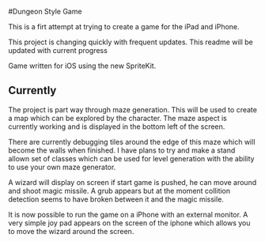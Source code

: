 #Dungeon Style Game

This is a firt attempt at trying to create a game for the iPad and iPhone.

This project is changing quickly with frequent updates. This readme
will be updated with current progress

Game written for iOS using the new SpriteKit.

## Currently
The project is part way through maze generation. This will be used to 
create a map which can be explored by the character. The maze aspect
is currently working and is displayed in the bottom left of the screen.

There are currently debugging tiles around the edge of this maze which will
become the walls when finished. I have plans to try and make a stand allown
set of classes which can be used for level generation with the ability to use
your own maze generator.

A wizard will display on screen if start game is pushed, he can move around
and shoot magic missile. A grub appears but at the moment collition detection
seems to have broken between it and the magic missile.

It is now possible to run the game on a iPhone with an external monitor. A
very simple joy pad appears on the screen of the iphone which allows you
to move the wizard around the screen.
